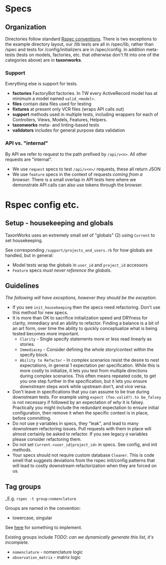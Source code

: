# Specs

## Organization

Directories follow standard [Rspec conventions](https://www.relishapp.com/rspec/rspec-rails/docs/directory-structure). 
There is two exceptions to the example directory layout, our /lib tests are all in /spec/lib, rather than /spec and tests for /config/initializers are in /spec/config. In addition meta-tests (tests on models, factories, etc. that otherwise don't fit into one of the categories above) are in **taxonworks**.

### Support

Everything else is support for tests.

* **factories** FactoryBot factories. In TW every ActiveRecord model has at minimum a model named `valid_<model>`.
* **files** contain data files used for testing
* **fixtures** at present only VCR files (wraps API calls out)
* **support** methods used in multiple tests, including wrappers for each of Controllers, Views, Models, Features, Helpers. 
* **taxonworks** meta- and linting-based tests 
* **validators** includes for general purpose data validation

### API vs. "internal"

By API we refer to request to the path prefixed by `/api/v<n>`.  All other requests are "internal".

* We use `request` specs to test `/api/v<n>/` requests, these all return JSON
* We use `feature` specs in the context of requests _coming from a browser_.  There is a small overlap in API tests here where we demonstrate API calls can also use tokens through the browser.

# Rspec config etc.

## Setup - housekeeping and globals

TaxonWorks uses an extremely small set of "globals" (2) using `Current` to set housekeeping.

See corresponding `/support/projects_and_users.rb` for how globals are handled, but in general:

* Model tests wrap the globals in `user_id` and `project_id` accessors
* `Feature` specs *must never reference the globals*.

## Guidelines
_The following will have exceptions, however they should be the exception._

* If you see `init_housekeeping` then the specs need refactoring.  Don't use this method for new specs.
* It is more than OK to sacrifice initialization speed and DRYness for clarity, immediacy and an ability to refactor. Finding a balance is a bit of an art form, over time the ability to quickly conceptualize what is being tested becomes more important.
  - `Clarity` - Single specify statements more or less read linearly as stories.
  - `Immediacey` - Consider defining the whole story/context within the specify block.
  - `Ability to Refactor` - In complex scenarios resist the desire to nest expectations, in general 1 expectation per specification. While this is more costly to initialize, it lets you test from multiple directions during complex scenarios. This often means repeated code, to get you one step further in the specification, but it lets you ensure downstream steps work while upstream don't, and vice versa.
* Don't leave in specifications that you can assume to be true during downstream tests. For example using `expect (foo.valid?).to be_falsey` is not necessary if followed by an expectation of *why* it is falsey. Practically you might include the redundant expectation to ensure initial configuration, then remove it when the specific context is in place, before committing. 
*  Do not use `@` variables in specs, they "leak", and lead to many downstream refactoring issues. Pull requests with them in place will almost certainly be asked to refactor.  If you see legacy `@` variables please consider refactoring them.  
* Do not set `Current.<user_id|project_id>` in specs. See config, and init methods.
* Your specs should not require custom database `Cleaner`. This is code smell that suggests deviations from the rspec init/config patterns that will lead to costly downstream refactorization when they are forced on us.

## Tag groups
_E.g. `rspec -t group:nomenclature`

Groups are named in the convention:
* lowercase, singular 

See [here](http://elementalselenium.com/tips/60-list-tags) for something to implement.

Existing groups include
_TODO: can we dynamically generate this list, it's incomplete._
* `nomenclature` - nomenclature logic
* `observation_matrix` - matrix logic


